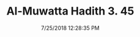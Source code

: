 ---
title        : "Al-Muwatta Hadith 3. 45"
date         : 7/25/2018 12:28:35 PM
draft        : false
type         : "hadith"
layout       : "hadith"
BookCode     : "AMH"
VolumeNumber : "3"
HadithNumber : "45"
categories  :  ["Prayer - Not Reciting behind the Imam when He Recites Aloud"]
---